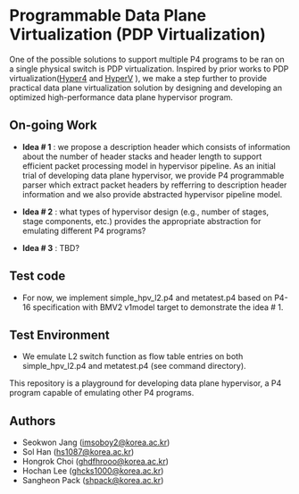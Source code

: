 # Programmable Data Plane Virtualization (PDP Virtualization)
One of the possible solutions to support multiple P4 programs to be ran on a single physical switch is PDP virtualization.
Inspired by prior works to PDP virtualization([Hyper4](https://dl.acm.org/citation.cfm?id=2999607) and [HyperV](https://ieeexplore.ieee.org/stamp/stamp.jsp?arnumber=8038396) ), we make a step further to provide practical data plane virtualization solution by designing and developing an optimized high-performance data plane hypervisor program.

## On-going Work
- **Idea # 1** : we propose a description header which consists of information about the number of header stacks and header length to support efficient packet processing model in hypervisor pipeline. As an initial trial of developing data plane hypervisor, we provide P4 programmable parser which extract packet headers by refferring to description header information and we also provide abstracted hypervisor pipeline model.

- **Idea # 2** : what types of hypervisor design  (e.g., number of stages, stage components, etc.) provides the appropriate abstraction for emulating different P4 programs?

- **Idea # 3** : TBD?

## Test code 
- For now, we implement simple_hpv_l2.p4 and metatest.p4 based on P4-16 specification with BMV2 v1model target to demonstrate the idea # 1.

## Test Environment
- We emulate L2 switch function as flow table entries on both simple_hpv_l2.p4 and metatest.p4 (see command directory).


This repository is a playground for developing data plane hypervisor, a P4 program capable of emulating other P4 programs.

## Authors
- Seokwon Jang (imsoboy2@korea.ac.kr)
- Sol Han (hs1087@korea.ac.kr)
- Hongrok Choi (ghdfhrooo@korea.ac.kr)
- Hochan Lee (ghcks1000@korea.ac.kr)
- Sangheon Pack (shpack@korea.ac.kr)


